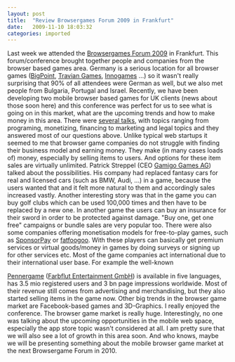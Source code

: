 ```yaml
---
layout: post
title:  "Review Browsergames Forum 2009 in Frankfurt"
date:   2009-11-10 18:03:32
categories: imported
---
```

Last week we attended the [Browsergames Forum 2009][1] in Frankfurt. This forum/conference brought together people and companies from the browser based games area. Germany is a serious location for all browser games ([BigPoint][2], [Travian Games][3], [Innogames][4] ...) so it wasn't really surprising that 90% of all attendees were German as well, but we also met people from Bulgaria, Portugal and Israel. Recently, we have been developing two mobile browser based games for UK clients (news about those soon here) and this conference was perfect for us to see what is going on in this market, what are the upcoming trends and how to make money in this area. There were [several talks][5], with topics ranging from programing, monetizing, financing to marketing and legal topics and they answered most of our questions above. Unlike typical web startups it seemed to me that browser game companies do not struggle with finding their business model and earning money. They make (in many cases loads of) money, especially by selling items to users. And options for these item sales are virtually unlimited. Patrick Streppel (CEO [Gamigo Games AG][6]) talked about the possibilities. His company had replaced fantasy cars for real and licensed cars (such as BMW, Audi, ...) in a game, because the users wanted that and it felt more natural to them and accordingly sales increased vastly. Another interesting story was that in the game you can buy golf clubs which can be used 100,000 times and then have to be replaced by a new one. In another game the users can buy an insurance for their sword in order to be protected against damage. "Buy one, get one free" campaigns or bundle sales are very popular too. There were also some companies offering monetisation models for free-to-play games, such as [SponsorPay][7] or [fatfoogoo][8]. With these players can basically get premium services or virtual goods/money in games by doing surveys or signing up for other services etc.<!--more--> Most of the game companies act international due to their international user base. For example the well-known 

[Pennergame][9] ([Farbflut Entertainment GmbH][10]) is available in five languages, has 3.5 mio registered users and 3 bn page impressions worldwide. Most of their revenue still comes from advertising and merchandising, but they also started selling items in the game now. Other big trends in the browser game market are Facebook-based games and 3D-Graphics. I really enjoyed the conference. The browser game market is really huge. Interestingly, no one was talking about the upcoming opportunities in the mobile web space, especially the app store topic wasn't considered at all. I am pretty sure that we will also see a lot of growth in this area soon. And who knows, maybe we will be presenting something about the mobile browser game market at the next Browsergame Forum in 2010.

[1]: http://bgf2009.de/
[2]: http://de.bigpoint.com/
[3]: http://traviangames.de/
[4]: http://www.innogames.de/en
[5]: http://bgf2009.de/BGF-Programm-stand30102009.pdf
[6]: http://www.gamigo.de/
[7]: http://www.sponsorpay.com/de/en/home
[8]: http://www.fatfoogoo.com/
[9]: http://www.pennergame.de/
[10]: http://www.farbflut.de/